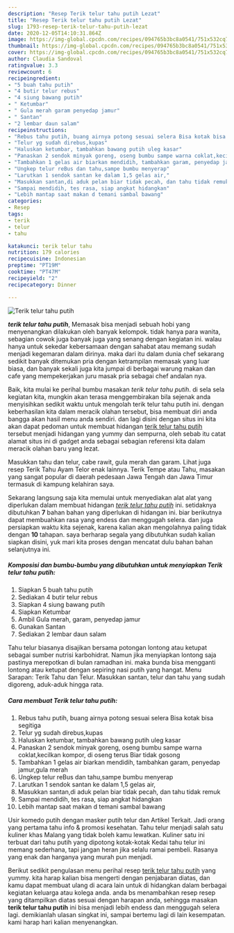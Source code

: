 ```yaml
---
description: "Resep Terik telur tahu putih Lezat"
title: "Resep Terik telur tahu putih Lezat"
slug: 1793-resep-terik-telur-tahu-putih-lezat
date: 2020-12-05T14:10:31.864Z
image: https://img-global.cpcdn.com/recipes/094765b3bc8a0541/751x532cq70/terik-telur-tahu-putih-foto-resep-utama.jpg
thumbnail: https://img-global.cpcdn.com/recipes/094765b3bc8a0541/751x532cq70/terik-telur-tahu-putih-foto-resep-utama.jpg
cover: https://img-global.cpcdn.com/recipes/094765b3bc8a0541/751x532cq70/terik-telur-tahu-putih-foto-resep-utama.jpg
author: Claudia Sandoval
ratingvalue: 3.3
reviewcount: 6
recipeingredient:
- "5 buah tahu putih"
- "4 butir telur rebus"
- "4 siung bawang putih"
- " Ketumbar"
- " Gula merah garam penyedap jamur"
- " Santan"
- "2 lembar daun salam"
recipeinstructions:
- "Rebus tahu putih, buang airnya potong sesuai selera Bisa kotak bisa segitiga"
- "Telur yg sudah direbus,kupas"
- "Haluskan ketumbar, tambahkan bawang putih uleg kasar"
- "Panaskan 2 sendok minyak goreng, oseng bumbu sampe warna coklat,kecilkan kompor, di oseng terus Biar tidak gosong"
- "Tambahkan 1 gelas air biarkan mendidih, tambahkan garam, penyedap jamur,gula merah"
- "Ungkep telur reBus dan tahu,sampe bumbu menyerap"
- "Larutkan 1 sendok santan ke dalam 1,5 gelas air,"
- "Masukkan santan,di aduk pelan biar tidak pecah, dan tahu tidak remuk"
- "Sampai mendidih, tes rasa, siap angkat hidangkan"
- "Lebih mantap saat makan d temani sambal bawang"
categories:
- Resep
tags:
- terik
- telur
- tahu

katakunci: terik telur tahu 
nutrition: 179 calories
recipecuisine: Indonesian
preptime: "PT19M"
cooktime: "PT47M"
recipeyield: "2"
recipecategory: Dinner

---
```



![Terik telur tahu putih](https://img-global.cpcdn.com/recipes/094765b3bc8a0541/751x532cq70/terik-telur-tahu-putih-foto-resep-utama.jpg)

<b><i>terik telur tahu putih</i></b>, Memasak bisa menjadi sebuah hobi yang menyenangkan dilakukan oleh banyak kelompok. tidak hanya para wanita, sebagian cowok juga banyak juga yang senang dengan kegiatan ini. walau hanya untuk sekedar kebersamaan dengan sahabat atau memang sudah menjadi kegemaran dalam dirinya. maka dari itu dalam dunia chef sekarang sedikit banyak ditemukan pria dengan ketrampilan memasak yang luar biasa, dan banyak sekali juga kita jumpai di berbagai warung makan dan cafe yang mempekerjakan juru masak pria sebagai chef andalan nya.

Baik, kita mulai ke perihal bumbu masakan <i>terik telur tahu putih</i>. di sela sela kegiatan kita, mungkin akan terasa menggembirakan bila sejenak anda menyisihkan sedikit waktu untuk mengolah terik telur tahu putih ini. dengan keberhasilan kita dalam meracik olahan tersebut, bisa membuat diri anda bangga akan hasil menu anda sendiri. dan lagi disini dengan situs ini kita akan dapat pedoman untuk membuat hidangan <u>terik telur tahu putih</u> tersebut menjadi hidangan yang yummy dan sempurna, oleh sebab itu catat alamat situs ini di gadget anda sebagai sebagian referensi kita dalam meracik olahan baru yang lezat.

Masukkan tahu dan telur, cabe rawit, gula merah dan garam. Lihat juga resep Terik Tahu Ayam Telor enak lainnya. Terik Tempe atau Tahu, masakan yang sangat popular di daerah pedesaan Jawa Tengah dan Jawa Timur termasuk di kampung kelahiran saya.


Sekarang langsung saja kita memulai untuk menyediakan alat alat yang diperlukan dalam membuat hidangan <u><i>terik telur tahu putih</i></u> ini. setidaknya dibutuhkan <b>7</b> bahan bahan yang diperlukan di hidangan ini. biar berikutnya dapat membuahkan rasa yang endess dan menggugah selera. dan juga persiapkan waktu kita sejenak, karena kalian akan mengolahnya paling tidak dengan <b>10</b> tahapan. saya berharap segala yang dibutuhkan sudah kalian siapkan disini, yuk mari kita proses dengan mencatat dulu bahan bahan selanjutnya ini.

<!--inarticleads1-->

##### Komposisi dan bumbu-bumbu yang dibutuhkan untuk menyiapkan Terik telur tahu putih:

1. Siapkan 5 buah tahu putih
1. Sediakan 4 butir telur rebus
1. Siapkan 4 siung bawang putih
1. Siapkan  Ketumbar
1. Ambil  Gula merah, garam, penyedap jamur
1. Gunakan  Santan
1. Sediakan 2 lembar daun salam


Tahu telur biasanya disajikan bersama potongan lontong atau ketupat sebagai sumber nutrisi karbohidrat. Namun jika menyiapkan lontong saja pastinya merepotkan di bulan ramadhan ini. maka bunda bisa mengganti lontong atau ketupat dengan sepiring nasi putih yang hangat. Menu Sarapan: Terik Tahu dan Telur. Masukkan santan, telur dan tahu yang sudah digoreng, aduk-aduk hingga rata. 

<!--inarticleads2-->

##### Cara membuat Terik telur tahu putih:

1. Rebus tahu putih, buang airnya potong sesuai selera Bisa kotak bisa segitiga
1. Telur yg sudah direbus,kupas
1. Haluskan ketumbar, tambahkan bawang putih uleg kasar
1. Panaskan 2 sendok minyak goreng, oseng bumbu sampe warna coklat,kecilkan kompor, di oseng terus Biar tidak gosong
1. Tambahkan 1 gelas air biarkan mendidih, tambahkan garam, penyedap jamur,gula merah
1. Ungkep telur reBus dan tahu,sampe bumbu menyerap
1. Larutkan 1 sendok santan ke dalam 1,5 gelas air,
1. Masukkan santan,di aduk pelan biar tidak pecah, dan tahu tidak remuk
1. Sampai mendidih, tes rasa, siap angkat hidangkan
1. Lebih mantap saat makan d temani sambal bawang


Usir komedo putih dengan masker putih telur dan Artikel Terkait. Jadi orang yang pertama tahu info &amp; promosi kesehatan. Tahu telur menjadi salah satu kuliner khas Malang yang tidak boleh kamu lewatkan. Kuliner satu ini terbuat dari tahu putih yang dipotong kotak-kotak Kedai tahu telur ini memang sederhana, tapi jangan heran jika selalu ramai pembeli. Rasanya yang enak dan harganya yang murah pun menjadi. 

Berikut sedikit pengulasan menu perihal resep <u>terik telur tahu putih</u> yang yummy. kita harap kalian bisa mengerti dengan penjabaran diatas, dan kamu dapat membuat ulang di acara lain untuk di hidangkan dalam berbagai kegiatan keluarga atau kolega anda. anda bs menambahkan resep resep yang ditampilkan diatas sesuai dengan harapan anda, sehingga masakan <b>terik telur tahu putih</b> ini bisa menjadi lebih endess dan menggugah selera lagi. demikianlah ulasan singkat ini, sampai bertemu lagi di lain kesempatan. kami harap hari kalian menyenangkan.
